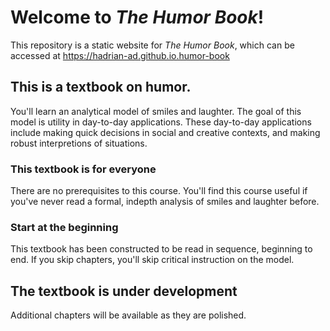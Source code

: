 <h1>Welcome to <i>The Humor Book</i>!</h1>
<p>This repository is a static website for <i>The Humor Book</i>, which can be accessed at <a href="https://hadrian-ad.github.io.humor-book">https://hadrian-ad.github.io.humor-book</a></p>

<h2>This is a textbook on humor.</h2> 
<p>You'll learn an analytical model of smiles and laughter. The goal of this model is utility in day-to-day applications. These day-to-day applications include making quick decisions in social and creative contexts, and making robust interpretions of situations.</p>
<h3>This textbook is for everyone</h3>
<p>There are no prerequisites to this course. You'll find this course useful if you've never read a formal, indepth analysis of smiles and laughter before.</p>
<h3>Start at the beginning</h3>
<p>This textbook has been constructed to be read in sequence, beginning to end. If you skip chapters, you'll skip critical instruction on the model.</p>
<h2>The textbook is under development</h2>
<p>Additional chapters will be available as they are polished.</p>
